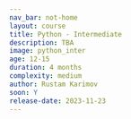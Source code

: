 ```yaml
---
nav_bar: not-home
layout: course
title: Python - Intermediate
description: TBA
image: python_inter
age: 12-15
duration: 4 months
complexity: medium
author: Rustam Karimov
soon: Y
release-date: 2023-11-23
---
```

